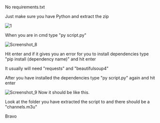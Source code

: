 
No requirements.txt

Just make sure you have Python and extract the zip

![1](https://github.com/user-attachments/assets/8fa68fc7-11b0-4e39-9157-19d37f27f2b6)

When you are in cmd type "py script.py"

![Screenshot_8](https://github.com/user-attachments/assets/cd2e37c8-9820-4e2b-ab08-af9b0092f6bb)

Hit enter and if it gives you an error for you to install dependencies type "pip install (dependency name)" and hit enter

It usually will need "requests" and "beautifulsoup4"

After you have installed the dependencies type "py script.py" again and hit enter

![Screenshot_9](https://github.com/user-attachments/assets/4e1e84b1-a377-48c3-9a21-f75b9b60f114)
Now it should be like this.

Look at the folder you have extracted the script to and there should be a "channels.m3u"

Bravo

